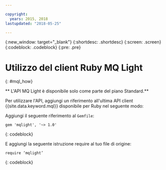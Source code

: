 ```yaml
---

copyright:
  years: 2015, 2018
lastupdated: "2018-05-25"

---
```


{:new_window: target="_blank"}
{:shortdesc: .shortdesc}
{:screen: .screen}
{:codeblock: .codeblock}
{:pre: .pre}

<!-- 14/11/18: info moved to eventstreams099.md, moved because of doc app changes -->
# Utilizzo del client Ruby MQ Light
{: #mql_how}

** L'API MQ Light è disponibile solo come parte del piano Standard.**
<br/>

Per utilizzare l'API, aggiungi un riferimento all'ultima API client {{site.data.keyword.mql}} disponibile per Ruby nel seguente modo:

Aggiungi il seguente riferimento al <code>Gemfile</code>:

```
gem 'mqlight', '~> 1.0'
```
{: codeblock}

E aggiungi la seguente istruzione require al tuo file di origine:

```
require ‘mqlight’
```
{: codeblock}

<!-- Comment from Andrew
Instructions for getting started, with links for more info
Simple send source and receive source in-line

-->


